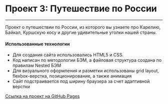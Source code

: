 # Проект 3: Путешествие по России
---
Проект о путешествии по России, из которого вы узнаете про Карелию, Байкал, Куршскую косу и другие удивительные уголки нашей страны.
#### Использованные технологии
* Для создания сайта использовались HTML5 и CSS.
* Код написан по методологии БЭМ, а файловая структура создана по правилам Nested БЭМ
* Для визуального оформления и разметки использованы grid layout, flexbox-верстка, позиционирование, а также анимация
* Сайт подстраивается под ширину браузера за счет адаптивной верстки

[Ссылка на проект на GitHub Pages]()
